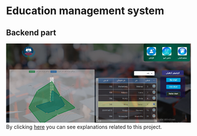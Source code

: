 # Education management system
## Backend part
![Education management system](school1.png)
By clicking [here](https://reza-pishva.github.io/2-school-vue/) you can see explanations related to this project.
